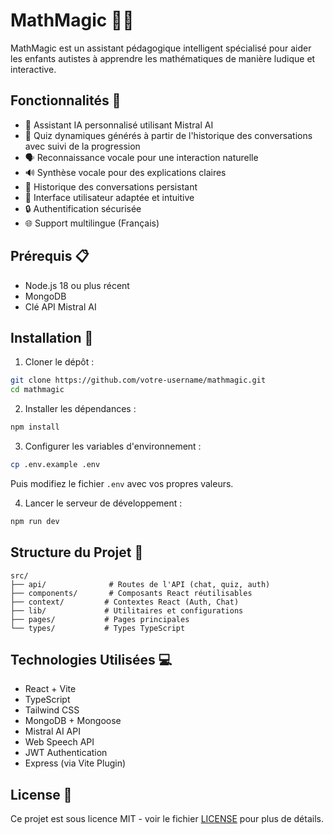 # MathMagic 🧮✨

MathMagic est un assistant pédagogique intelligent spécialisé pour aider les enfants autistes à apprendre les mathématiques de manière ludique et interactive.

## Fonctionnalités 🌟

- 🤖 Assistant IA personnalisé utilisant Mistral AI
- 🎯 Quiz dynamiques générés à partir de l'historique des conversations avec suivi de la progression
- 🗣️ Reconnaissance vocale pour une interaction naturelle
- 🔊 Synthèse vocale pour des explications claires
- 📝 Historique des conversations persistant
- 🎨 Interface utilisateur adaptée et intuitive
- 🔒 Authentification sécurisée
- 🌐 Support multilingue (Français)

## Prérequis 📋

- Node.js 18 ou plus récent
- MongoDB
- Clé API Mistral AI

## Installation 🚀

1. Cloner le dépôt :
```bash
git clone https://github.com/votre-username/mathmagic.git
cd mathmagic
```

2. Installer les dépendances :
```bash
npm install
```

3. Configurer les variables d'environnement :
```bash
cp .env.example .env
```
Puis modifiez le fichier `.env` avec vos propres valeurs.

4. Lancer le serveur de développement :
```bash
npm run dev
```

## Structure du Projet 📁

```
src/
├── api/              # Routes de l'API (chat, quiz, auth)
├── components/       # Composants React réutilisables
├── context/         # Contextes React (Auth, Chat)
├── lib/             # Utilitaires et configurations
├── pages/           # Pages principales
└── types/           # Types TypeScript
```

## Technologies Utilisées 💻

- React + Vite
- TypeScript
- Tailwind CSS
- MongoDB + Mongoose
- Mistral AI API
- Web Speech API
- JWT Authentication
- Express (via Vite Plugin)


## License 📄

Ce projet est sous licence MIT - voir le fichier [LICENSE](LICENSE) pour plus de détails.
